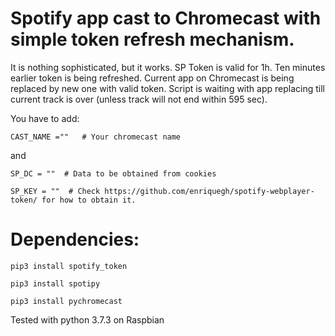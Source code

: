 Spotify app cast to Chromecast with simple token refresh mechanism.
=

It is nothing sophisticated, but it works. SP Token is valid for 1h. Ten minutes earlier token is being refreshed. Current app on Chromecast is being replaced by new one with valid token. Script is waiting with app replacing till current track is over (unless track will not end within 595 sec).

You have to add:

    CAST_NAME =""   # Your chromecast name

and

    SP_DC = ""  # Data to be obtained from cookies

    SP_KEY = ""  # Check https://github.com/enriquegh/spotify-webplayer-token/ for how to obtain it.


Dependencies:
=


    pip3 install spotify_token

    pip3 install spotipy

    pip3 install pychromecast


Tested with python 3.7.3 on Raspbian

